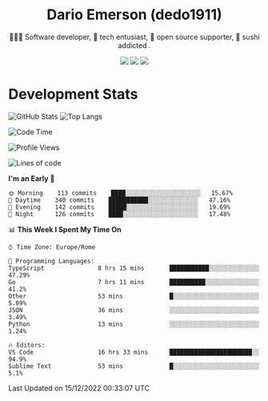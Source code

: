 <div align="center">
  
# Dario Emerson (dedo1911)
👨🏼‍💻 Software developer, 🔧 tech entusiast, 🙌 open source supporter, 🍣 sushi addicted .

[![](https://img.shields.io/badge/-Linkedin-informational?style=for-the-badge&logo=linkedin&logoColor=white&color=2867B2)](http://linkedin.com/in/dedo1911)
[![](https://img.shields.io/badge/-Telegram-informational?style=for-the-badge&logo=telegram&logoColor=white&color=0088cc)](https://t.me/dedo1911)
[![](https://img.shields.io/badge/-Facebook-informational?style=for-the-badge&logo=facebook&logoColor=white&color=3b5998)](https://fb.com/dedo1911)

</div>

# Development Stats

![GitHub Stats](https://github-readme-stats.vercel.app/api?username=dedo1911&hide=&count_private=true&title_color=84cc16&text_color=ffffff&icon_color=84cc16&bg_color=1c1917&hide_border=true&border_radius=0&show_icons=true)
![Top Langs](https://github-readme-stats.vercel.app/api/top-langs/?username=dedo1911&theme=chartreuse-dark&layout=compact)

<!--START_SECTION:waka-->
![Code Time](http://img.shields.io/badge/Code%20Time-1%2C138%20hrs%201%20min-blue)

![Profile Views](http://img.shields.io/badge/Profile%20Views-0-blue)

![Lines of code](https://img.shields.io/badge/From%20Hello%20World%20I%27ve%20Written-52%20Thousand%20lines%20of%20code-blue)

**I'm an Early 🐤** 

```text
🌞 Morning    113 commits    ████░░░░░░░░░░░░░░░░░░░░░   15.67% 
🌆 Daytime    340 commits    ███████████░░░░░░░░░░░░░░   47.16% 
🌃 Evening    142 commits    █████░░░░░░░░░░░░░░░░░░░░   19.69% 
🌙 Night      126 commits    ████░░░░░░░░░░░░░░░░░░░░░   17.48%

```


📊 **This Week I Spent My Time On** 

```text
⌚︎ Time Zone: Europe/Rome

💬 Programming Languages: 
TypeScript               8 hrs 15 mins       ███████████░░░░░░░░░░░░░░   47.29% 
Go                       7 hrs 11 mins       ██████████░░░░░░░░░░░░░░░   41.2% 
Other                    53 mins             █░░░░░░░░░░░░░░░░░░░░░░░░   5.09% 
JSON                     36 mins             ░░░░░░░░░░░░░░░░░░░░░░░░░   3.49% 
Python                   13 mins             ░░░░░░░░░░░░░░░░░░░░░░░░░   1.24%

🔥 Editors: 
VS Code                  16 hrs 33 mins      ███████████████████████░░   94.9% 
Sublime Text             53 mins             █░░░░░░░░░░░░░░░░░░░░░░░░   5.1%

```


 Last Updated on 15/12/2022 00:33:07 UTC
<!--END_SECTION:waka-->

<!--
**dedo1911/dedo1911** is a ✨ _special_ ✨ repository because its `README.md` (this file) appears on your GitHub profile.

Here are some ideas to get you started:

- 🔭 I’m currently working on ...
- 🌱 I’m currently learning ...
- 👯 I’m looking to collaborate on ...
- 🤔 I’m looking for help with ...
- 💬 Ask me about ...
- 📫 How to reach me: ...
- 😄 Pronouns: ...
- ⚡ Fun fact: ...
-->
